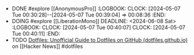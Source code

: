 - DONE #explore [[AnonymousPro]]
  :LOGBOOK:
  CLOCK: [2024-05-07 Tue 00:30:28]--[2024-05-07 Tue 00:39:04] => 00:08:36
  :END:
- DOING #explore [[LiberationMono]]
  DEADLINE: <2024-06-08 Sat>
  :LOGBOOK:
  CLOCK: [2024-05-07 Tue 00:40:07]
  CLOCK: [2024-05-07 Tue 00:40:11]
  :END:
- TODO [Dotfiles: Unofficial Guide to Dotfiles on GitHub (dotfiles.github.io)](https://news.ycombinator.com/item?id=40284164) on [[Hacker News]] #dotfiles
